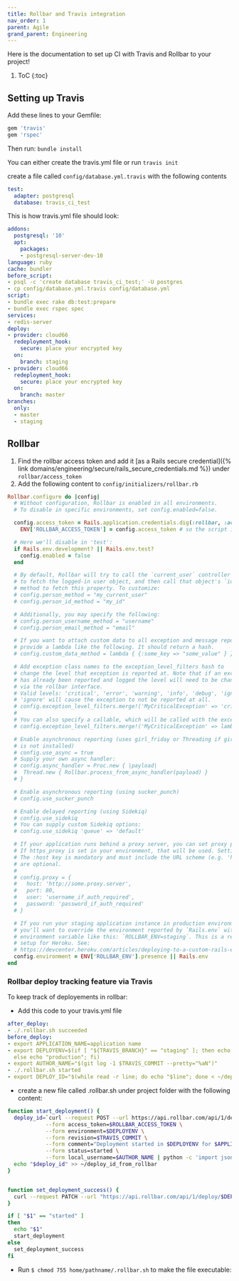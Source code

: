 ```yaml
---
title: Rollbar and Travis integration
nav_order: 1
parent: Agile
grand_parent: Engineering
---
```

Here is the documentation to set up CI with Travis and Rollbar to your project!

1. ToC
{:toc}

## Setting up Travis
Add these lines to your Gemfile:
```ruby
gem 'travis'
gem 'rspec'
```
Then run: `bundle install`

You can either create the travis.yml file or run `travis init`


create a file called `config/database.yml.travis` with the following contents

```yaml
test:
  adapter: postgresql
  database: travis_ci_test
```
This is how travis.yml file should look:

```yaml
addons:
  postgresql: '10'
  apt:
    packages:
    - postgresql-server-dev-10
language: ruby
cache: bundler
before_script:
- psql -c 'create database travis_ci_test;' -U postgres
- cp config/database.yml.travis config/database.yml
script:
- bundle exec rake db:test:prepare
- bundle exec rspec spec
services:
- redis-server
deploy:
- provider: cloud66
  redeployment_hook:
  	secure: place your encrypted key
  on:
    branch: staging
- provider: cloud66
  redeployment_hook:
  	secure: place your encrypted key
  on:
    branch: master
branches:
  only:
  - master
  - staging
```

## Rollbar
1. Find the rollbar access token and add it [as a Rails secure credential]({% link domains/engineering/secure/rails_secure_credentials.md %}) under `rollbar/access_token`
2. Add the following content to `config/initializers/rollbar.rb`

```ruby
Rollbar.configure do |config|
  # Without configuration, Rollbar is enabled in all environments.
  # To disable in specific environments, set config.enabled=false.

  config.access_token = Rails.application.credentials.dig(:rollbar, :access_token)
	ENV['ROLLBAR_ACCESS_TOKEN'] = config.access_token # so the script in the second part of the deployment works properly

  # Here we'll disable in 'test':
  if Rails.env.development? || Rails.env.test?
    config.enabled = false
  end

  # By default, Rollbar will try to call the `current_user` controller method
  # to fetch the logged-in user object, and then call that object's `id`
  # method to fetch this property. To customize:
  # config.person_method = "my_current_user"
  # config.person_id_method = "my_id"

  # Additionally, you may specify the following:
  # config.person_username_method = "username"
  # config.person_email_method = "email"

  # If you want to attach custom data to all exception and message reports,
  # provide a lambda like the following. It should return a hash.
  # config.custom_data_method = lambda { {:some_key => "some_value" } }

  # Add exception class names to the exception_level_filters hash to
  # change the level that exception is reported at. Note that if an exception
  # has already been reported and logged the level will need to be changed
  # via the rollbar interface.
  # Valid levels: 'critical', 'error', 'warning', 'info', 'debug', 'ignore'
  # 'ignore' will cause the exception to not be reported at all.
  # config.exception_level_filters.merge!('MyCriticalException' => 'critical')
  #
  # You can also specify a callable, which will be called with the exception instance.
  # config.exception_level_filters.merge!('MyCriticalException' => lambda { |e| 'critical' })

  # Enable asynchronous reporting (uses girl_friday or Threading if girl_friday
  # is not installed)
  # config.use_async = true
  # Supply your own async handler:
  # config.async_handler = Proc.new { |payload|
  #  Thread.new { Rollbar.process_from_async_handler(payload) }
  # }

  # Enable asynchronous reporting (using sucker_punch)
  # config.use_sucker_punch

  # Enable delayed reporting (using Sidekiq)
  # config.use_sidekiq
  # You can supply custom Sidekiq options:
  # config.use_sidekiq 'queue' => 'default'

  # If your application runs behind a proxy server, you can set proxy parameters here.
  # If https_proxy is set in your environment, that will be used. Settings here have precedence.
  # The :host key is mandatory and must include the URL scheme (e.g. 'http://'), all other fields
  # are optional.
  #
  # config.proxy = {
  #   host: 'http://some.proxy.server',
  #   port: 80,
  #   user: 'username_if_auth_required',
  #   password: 'password_if_auth_required'
  # }

  # If you run your staging application instance in production environment then
  # you'll want to override the environment reported by `Rails.env` with an
  # environment variable like this: `ROLLBAR_ENV=staging`. This is a recommended
  # setup for Heroku. See:
  # https://devcenter.heroku.com/articles/deploying-to-a-custom-rails-environment
  config.environment = ENV['ROLLBAR_ENV'].presence || Rails.env
end

```

### Rollbar deploy tracking feature via Travis
To keep track of deployements in rollbar:

- Add this code to your travis.yml file

```yaml
after_deploy:
- ./.rollbar.sh succeeded
before_deploy:
- export APPLICATION_NAME=application name
- export DEPLOYENV=$(if [ "${TRAVIS_BRANCH}" == "staging" ]; then echo "staging";
  else echo "production"; fi)
- export AUTHOR_NAME="$(git log -1 $TRAVIS_COMMIT --pretty="%aN")"
- ./.rollbar.sh started
- export DEPLOY_ID="$(while read -r line; do echo "$line"; done < ~/deploy_id_from_rollbar)"
```

- create a new file called .rollbar.sh under project folder with the following content:

```sh
function start_deployment() {
  deploy_id=`curl --request POST --url https://api.rollbar.com/api/1/deploy/ \
  			--form access_token=$ROLLBAR_ACCESS_TOKEN \
  			--form environment=$DEPLOYENV \
  			--form revision=$TRAVIS_COMMIT \
  			--form comment="Deployment started in $DEPLOYENV for $APPLICATION_NAME" \
  			--form status=started \
  			--form local_username=$AUTHOR_NAME | python -c 'import json, sys; obj = json.load(sys.stdin); print obj["data"]["deploy_id"]'`
  echo "$deploy_id" >> ~/deploy_id_from_rollbar
}


function set_deployment_success() {
  curl --request PATCH --url "https://api.rollbar.com/api/1/deploy/$DEPLOY_ID?access_token=$ROLLBAR_ACCESS_TOKEN" --data '{"status": "succeeded"}'
}

if [ "$1" == "started" ]
then
  echo "$1"
  start_deployment
else
  set_deployment_success
fi
```

- Run `$ chmod 755 home/pathname/.rollbar.sh` to make the file executable:
